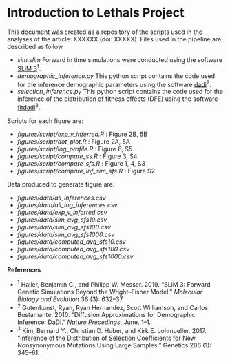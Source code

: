 Introduction to Lethals Project
============

This document was created as a repository of the scripts used in the analyses of the article: XXXXXX (doi: XXXXX).
Files used in the pipeline are described as follow
- *sim.slim* Forward in time simulations were conducted using the software [SLiM 3](https://github.com/MesserLab/SLiM)<sup>1</sup>.
- *demographic_inference.py* This python script contains the code used for the inference demographic parameters using the software [dadi](https://dadi.readthedocs.io/en/latest/#welcome-to-dadi)<sup>2</sup>.
- *selection_inference.py* This python script contains the code used for the inference of the distribution of fitness effects (DFE) using the software [fitdadi](https://github.com/LohmuellerLab/fitdadi)<sup>3</sup>.

Scripts for each figure are:
- *figures/script/exp_v_inferred.R* : Figure 2B, 5B 
- *figures/script/dot_plot.R* : Figure 2A, 5A 
- *figures/script/log_profile.R* : Figure 6, S5 
- *figures/script/compare_ss.R* : Figure 3, S4
- *figures/script/compare_sfs.R* : Figure 1, 4, S3
- *figures/script/compare_inf_sim_sfs.R* : Figure S2

Data produced to generate figure are:
- *figures/data/all_inferences.csv* 
- *figures/data/all_log_inferences.csv* 
- *figures/data/exp_v_inferred.csv* 
- *figures/data/sim_avg_sfs10.csv* 
- *figures/data/sim_avg_sfs100.csv*  
- *figures/data/sim_avg_sfs1000.csv* 
- *figures/data/computed_avg_sfs10.csv* 
- *figures/data/computed_avg_sfs100.csv*  
- *figures/data/computed_avg_sfs1000.csv* 


**References**
- <sup>1</sup> Haller, Benjamin C., and Philipp W. Messer. 2019. “SLiM 3: Forward Genetic Simulations Beyond the Wright–Fisher Model.” *Molecular Biology and Evolution* 36 (3): 632–37.
- <sup>2</sup> Gutenkunst, Ryan, Ryan Hernandez, Scott Williamson, and Carlos Bustamante. 2010. “Diffusion Approximations for Demographic Inference: DaDi.” *Nature Precedings*, June, 1–1.
- <sup>3</sup> Kim, Bernard Y., Christian D. Huber, and Kirk E. Lohmueller. 2017. “Inference of the Distribution of Selection Coefficients for New Nonsynonymous Mutations Using Large Samples.” Genetics 206 (1): 345–61.
